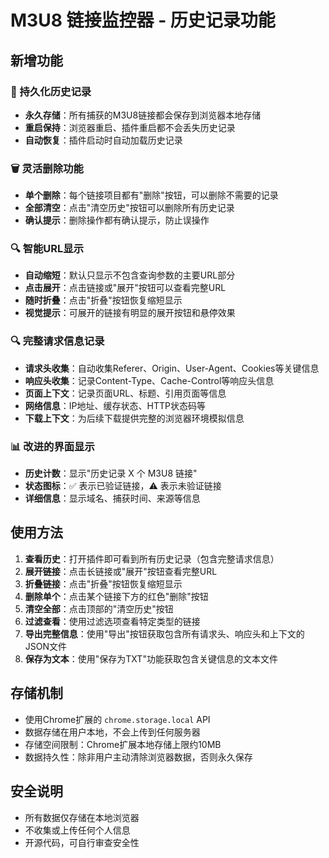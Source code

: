 # M3U8 链接监控器 - 历史记录功能

## 新增功能

### 🔄 持久化历史记录
- **永久存储**：所有捕获的M3U8链接都会保存到浏览器本地存储
- **重启保持**：浏览器重启、插件重启都不会丢失历史记录
- **自动恢复**：插件启动时自动加载历史记录

### 🗑️ 灵活删除功能
- **单个删除**：每个链接项目都有"删除"按钮，可以删除不需要的记录
- **全部清空**：点击"清空历史"按钮可以删除所有历史记录
- **确认提示**：删除操作都有确认提示，防止误操作

### 🔍 智能URL显示
- **自动缩短**：默认只显示不包含查询参数的主要URL部分
- **点击展开**：点击链接或"展开"按钮可以查看完整URL
- **随时折叠**：点击"折叠"按钮恢复缩短显示
- **视觉提示**：可展开的链接有明显的展开按钮和悬停效果

### 🔍 完整请求信息记录
- **请求头收集**：自动收集Referer、Origin、User-Agent、Cookies等关键信息
- **响应头收集**：记录Content-Type、Cache-Control等响应头信息
- **页面上下文**：记录页面URL、标题、引用页面等信息
- **网络信息**：IP地址、缓存状态、HTTP状态码等
- **下载上下文**：为后续下载提供完整的浏览器环境模拟信息

### 📊 改进的界面显示
- **历史计数**：显示"历史记录 X 个 M3U8 链接"
- **状态图标**：✅ 表示已验证链接，⚠️ 表示未验证链接
- **详细信息**：显示域名、捕获时间、来源等信息

## 使用方法

1. **查看历史**：打开插件即可看到所有历史记录（包含完整请求信息）
2. **展开链接**：点击长链接或"展开"按钮查看完整URL
3. **折叠链接**：点击"折叠"按钮恢复缩短显示
4. **删除单个**：点击某个链接下方的红色"删除"按钮
5. **清空全部**：点击顶部的"清空历史"按钮
6. **过滤查看**：使用过滤选项查看特定类型的链接
7. **导出完整信息**：使用"导出"按钮获取包含所有请求头、响应头和上下文的JSON文件
8. **保存为文本**：使用"保存为TXT"功能获取包含关键信息的文本文件

## 存储机制

- 使用Chrome扩展的 `chrome.storage.local` API
- 数据存储在用户本地，不会上传到任何服务器
- 存储空间限制：Chrome扩展本地存储上限约10MB
- 数据持久性：除非用户主动清除浏览器数据，否则永久保存

## 安全说明

- 所有数据仅存储在本地浏览器
- 不收集或上传任何个人信息
- 开源代码，可自行审查安全性